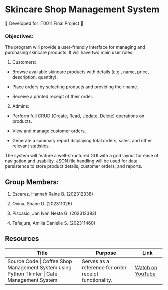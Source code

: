 # Skincare Shop Management System

<p>🔹 Developed for IT0011 Final Project 🔹</p>

### Objectives: 
The program will provide a user-friendly interface for managing and purchasing skincare products. It will have two main user roles:

1. Customers:

- Browse available skincare products with details (e.g., name, price, description, quantity).

- Place orders by selecting products and providing their name.

- Receive a printed receipt of their order.

2. Admins:

- Perform full CRUD (Create, Read, Update, Delete) operations on products.

- View and manage customer orders.

- Generate a summary report displaying total orders, sales, and other relevant statistics.

The system will feature a well-structured GUI with a grid layout for ease of navigation and usability. JSON file handling will be used for data persistence to store product details, customer orders, and reports.

## Group Members:

1. Escarez, Hannah Raine B. (202312338)

2. Oxina, Shane D. (202311026)

3. Piscasio, Jan Ivan Nesta G. (202312393)

4. Tañajura, Amilia Danielle S. (202311460)

## Resources

| Title | Purpose | Link |
|-|-|-|
| Source Code \| Coffee Shop Management System using Python Tkinter \| Café Management System | Serves as a reference for order receipt functionality. | [Watch on YouTube](https://youtu.be/pBoeFAapQx8?si=iF-EjixSYlKdCL5A) |
